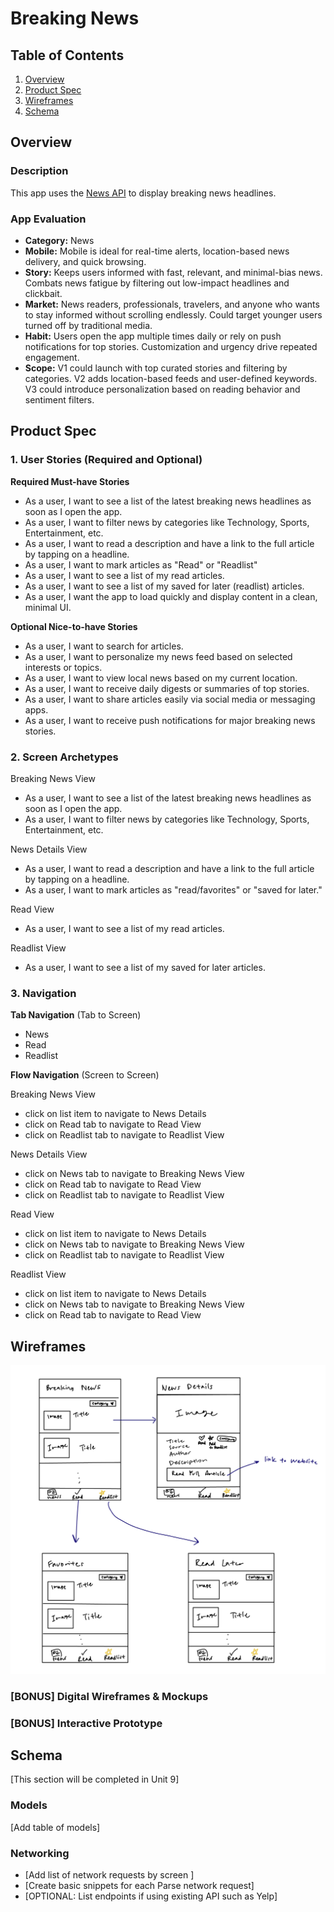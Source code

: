 # Breaking News

## Table of Contents

1. [Overview](#Overview)
2. [Product Spec](#Product-Spec)
3. [Wireframes](#Wireframes)
4. [Schema](#Schema)

## Overview

### Description

This app uses the [News API](https://newsapi.org/docs/get-started) to display breaking news headlines.

### App Evaluation

- **Category:** News
- **Mobile:** Mobile is ideal for real-time alerts, location-based news delivery, and quick browsing.
- **Story:** Keeps users informed with fast, relevant, and minimal-bias news. Combats news fatigue by filtering out low-impact headlines and clickbait.  
- **Market:** News readers, professionals, travelers, and anyone who wants to stay informed without scrolling endlessly. Could target younger users turned off by traditional media. 
- **Habit:** Users open the app multiple times daily or rely on push notifications for top stories. Customization and urgency drive repeated engagement. 
- **Scope:** V1 could launch with top curated stories and filtering by categories. V2 adds location-based feeds and user-defined keywords. V3 could introduce personalization based on reading behavior and sentiment filters.

## Product Spec

### 1. User Stories (Required and Optional)

**Required Must-have Stories**

* As a user, I want to see a list of the latest breaking news headlines as soon as I open the app.
* As a user, I want to filter news by categories like Technology, Sports, Entertainment, etc.
* As a user, I want to read a description and have a link to the full article by tapping on a headline.
* As a user, I want to mark articles as "Read" or "Readlist"
* As a user, I want to see a list of my read articles.
* As a user, I want to see a list of my saved for later (readlist) articles.
* As a user, I want the app to load quickly and display content in a clean, minimal UI.

**Optional Nice-to-have Stories**

* As a user, I want to search for articles.
* As a user, I want to personalize my news feed based on selected interests or topics.
* As a user, I want to view local news based on my current location.
* As a user, I want to receive daily digests or summaries of top stories.
* As a user, I want to share articles easily via social media or messaging apps.
* As a user, I want to receive push notifications for major breaking news stories.

### 2. Screen Archetypes

Breaking News View
* As a user, I want to see a list of the latest breaking news headlines as soon as I open the app.
* As a user, I want to filter news by categories like Technology, Sports, Entertainment, etc.

News Details View
* As a user, I want to read a description and have a link to the full article by tapping on a headline.
* As a user, I want to mark articles as "read/favorites" or "saved for later."

Read View
* As a user, I want to see a list of my read articles.

Readlist View
* As a user, I want to see a list of my saved for later articles.

### 3. Navigation

**Tab Navigation** (Tab to Screen)

* News
* Read
* Readlist

**Flow Navigation** (Screen to Screen)

Breaking News View
* click on list item to navigate to News Details
* click on Read tab to navigate to Read View
* click on Readlist tab to navigate to Readlist View

News Details View
* click on News tab to navigate to Breaking News View
* click on Read tab to navigate to Read View
* click on Readlist tab to navigate to Readlist View
  
Read View
* click on list item to navigate to News Details
* click on News tab to navigate to Breaking News View
* click on Readlist tab to navigate to Readlist View

Readlist View
* click on list item to navigate to News Details
* click on News tab to navigate to Breaking News View
* click on Read tab to navigate to Read View

## Wireframes
<img src="./breaking-news-wireframe.jpg" width=600>

### [BONUS] Digital Wireframes & Mockups

### [BONUS] Interactive Prototype

## Schema 

[This section will be completed in Unit 9]

### Models

[Add table of models]

### Networking

- [Add list of network requests by screen ]
- [Create basic snippets for each Parse network request]
- [OPTIONAL: List endpoints if using existing API such as Yelp]
